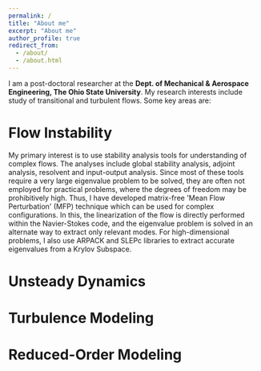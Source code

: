 ```yaml
---
permalink: /
title: "About me"
excerpt: "About me"
author_profile: true
redirect_from: 
  - /about/
  - /about.html
---
```


I am a post-doctoral researcher at the **Dept. of Mechanical & Aerospace Engineering, The Ohio State University**. My research interests include study of transitional and turbulent flows. Some key areas are:

Flow Instability 
======
My primary interest is to use stability analysis tools for understanding of complex flows. The analyses include global stability analysis, adjoint analysis, resolvent and input-output analysis. Since most of these tools require a very large eigenvalue problem to be solved, they are often not employed for practical problems, where the degrees of freedom may be prohibitively high. Thus, I have developed matrix-free 'Mean Flow Perturbation' (MFP) technique which can be used for complex configurations. In this, the linearization of the flow is directly performed within the Navier-Stokes code, and the eigenvalue problem is solved in an alternate way to extract only relevant modes. For high-dimensional problems, I also use ARPACK and SLEPc libraries to extract accurate eigenvalues from a Krylov Subspace.  

Unsteady Dynamics 
======


Turbulence Modeling 
======

Reduced-Order Modeling 
======

